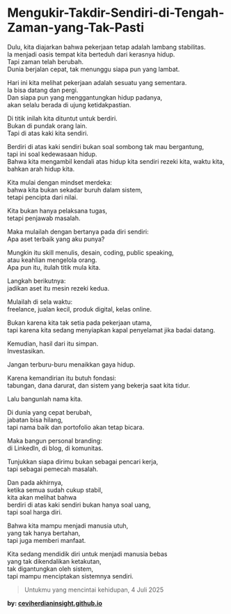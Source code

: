 # Mengukir-Takdir-Sendiri-di-Tengah-Zaman-yang-Tak-Pasti


Dulu, kita diajarkan bahwa pekerjaan tetap adalah lambang stabilitas.  
Ia menjadi oasis tempat kita berteduh dari kerasnya hidup.  
Tapi zaman telah berubah.  
Dunia berjalan cepat, tak menunggu siapa pun yang lambat.  

Hari ini kita melihat pekerjaan adalah sesuatu yang sementara.  
Ia bisa datang dan pergi.  
Dan siapa pun yang menggantungkan hidup padanya,  
akan selalu berada di ujung ketidakpastian.



Di titik inilah kita dituntut untuk berdiri.  
Bukan di pundak orang lain.  
Tapi di atas kaki kita sendiri.  

Berdiri di atas kaki sendiri bukan soal sombong tak mau bergantung,  
tapi ini soal kedewasaan hidup.  
Bahwa kita mengambil kendali atas hidup kita sendiri
rezeki kita, waktu kita, bahkan arah hidup kita.



Kita mulai dengan mindset merdeka:  
bahwa kita bukan sekadar buruh dalam sistem,  
tetapi pencipta dari nilai.  

Kita bukan hanya pelaksana tugas,  
tetapi penjawab masalah.  

Maka mulailah dengan bertanya pada diri sendiri:  
Apa aset terbaik yang aku punya? 

Mungkin itu skill menulis, desain, coding, public speaking,  
atau keahlian mengelola orang.  
Apa pun itu, itulah titik mula kita.



Langkah berikutnya:  
jadikan aset itu mesin rezeki kedua.  

Mulailah di sela waktu:  
freelance, jualan kecil, produk digital, kelas online.  

Bukan karena kita tak setia pada pekerjaan utama,  
tapi karena kita sedang menyiapkan kapal penyelamat jika badai datang.



Kemudian, hasil dari itu simpan.  
Investasikan. 

Jangan terburu-buru menaikkan gaya hidup.  

Karena kemandirian itu butuh fondasi:  
tabungan, dana darurat, dan sistem yang bekerja saat kita tidur.



Lalu bangunlah nama kita.  

Di dunia yang cepat berubah,  
jabatan bisa hilang,  
tapi nama baik dan portofolio akan tetap bicara.  

Maka bangun personal branding:  
di LinkedIn, di blog, di komunitas.  

Tunjukkan siapa dirimu
bukan sebagai pencari kerja,  
tapi sebagai pemecah masalah.



Dan pada akhirnya,  
ketika semua sudah cukup stabil,  
kita akan melihat bahwa  
berdiri di atas kaki sendiri bukan hanya soal uang,  
tapi soal harga diri.   

Bahwa kita mampu menjadi manusia utuh,  
yang tak hanya bertahan,  
tapi juga memberi manfaat.



Kita sedang mendidik diri untuk menjadi manusia bebas  
yang tak dikendalikan ketakutan,  
tak digantungkan oleh sistem,  
tapi mampu menciptakan sistemnya sendiri.



> Untukmu yang mencintai kehidupan, 4 Juli 2025

**by: [ceviherdianinsight.github.io](https://ceviherdianinsight.github.io)**


